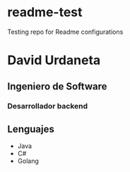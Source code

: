 # readme-test
Testing repo for Readme configurations

# David Urdaneta
## Ingeniero de Software
### Desarrollador backend

## Lenguajes
- Java
- C#
- Golang
